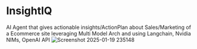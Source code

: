 # InsightIQ
AI Agent that gives actionable insights/ActionPlan about Sales/Marketing of a Ecommerce site leveraging Multi Model Arch and using Langchain, Nvidia NIMs, OpenAI API
![Screenshot 2025-01-19 235148](https://github.com/user-attachments/assets/6782d619-6668-4e18-bbcb-b601f76f2093)
